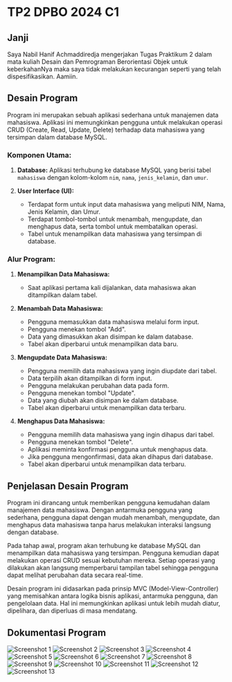 # TP2 DPBO 2024 C1

## Janji
Saya Nabil Hanif Achmaddiredja mengerjakan Tugas Praktikum 2 dalam mata kuliah
Desain dan Pemrograman Berorientasi Objek untuk keberkahanNya maka saya tidak melakukan kecurangan
seperti yang telah dispesifikasikan. Aamiin.

## Desain Program
Program ini merupakan sebuah aplikasi sederhana untuk manajemen data mahasiswa. Aplikasi ini memungkinkan pengguna untuk melakukan operasi CRUD (Create, Read, Update, Delete) terhadap data mahasiswa yang tersimpan dalam database MySQL.

### Komponen Utama:
1. **Database:** Aplikasi terhubung ke database MySQL yang berisi tabel `mahasiswa` dengan kolom-kolom `nim`, `nama`, `jenis_kelamin`, dan `umur`.

2. **User Interface (UI):** 
   - Terdapat form untuk input data mahasiswa yang meliputi NIM, Nama, Jenis Kelamin, dan Umur.
   - Terdapat tombol-tombol untuk menambah, mengupdate, dan menghapus data, serta tombol untuk membatalkan operasi.
   - Tabel untuk menampilkan data mahasiswa yang tersimpan di database.

### Alur Program:
1. **Menampilkan Data Mahasiswa:**
   - Saat aplikasi pertama kali dijalankan, data mahasiswa akan ditampilkan dalam tabel.

2. **Menambah Data Mahasiswa:**
   - Pengguna memasukkan data mahasiswa melalui form input.
   - Pengguna menekan tombol "Add".
   - Data yang dimasukkan akan disimpan ke dalam database.
   - Tabel akan diperbarui untuk menampilkan data baru.
   
3. **Mengupdate Data Mahasiswa:**
   - Pengguna memilih data mahasiswa yang ingin diupdate dari tabel.
   - Data terpilih akan ditampilkan di form input.
   - Pengguna melakukan perubahan data pada form.
   - Pengguna menekan tombol "Update".
   - Data yang diubah akan disimpan ke dalam database.
   - Tabel akan diperbarui untuk menampilkan data terbaru.
   
4. **Menghapus Data Mahasiswa:**
   - Pengguna memilih data mahasiswa yang ingin dihapus dari tabel.
   - Pengguna menekan tombol "Delete".
   - Aplikasi meminta konfirmasi pengguna untuk menghapus data.
   - Jika pengguna mengonfirmasi, data akan dihapus dari database.
   - Tabel akan diperbarui untuk menampilkan data terbaru.

## Penjelasan Desain Program
Program ini dirancang untuk memberikan pengguna kemudahan dalam manajemen data mahasiswa. Dengan antarmuka pengguna yang sederhana, pengguna dapat dengan mudah menambah, mengupdate, dan menghapus data mahasiswa tanpa harus melakukan interaksi langsung dengan database.

Pada tahap awal, program akan terhubung ke database MySQL dan menampilkan data mahasiswa yang tersimpan. Pengguna kemudian dapat melakukan operasi CRUD sesuai kebutuhan mereka. Setiap operasi yang dilakukan akan langsung memperbarui tampilan tabel sehingga pengguna dapat melihat perubahan data secara real-time.

Desain program ini didasarkan pada prinsip MVC (Model-View-Controller) yang memisahkan antara logika bisnis aplikasi, antarmuka pengguna, dan pengelolaan data. Hal ini memungkinkan aplikasi untuk lebih mudah diatur, dipelihara, dan diperluas di masa mendatang.

## Dokumentasi Program 
![Screenshot 1](https://github.com/NabilHanifA/TP2DPBO2024C1/assets/133948088/7ca8bbe3-cd7c-4011-83be-8833083a9eb1)
![Screenshot 2](https://github.com/NabilHanifA/TP2DPBO2024C1/assets/133948088/a69d5906-f9ef-4550-bf15-e40943054b16)
![Screenshot 3](https://github.com/NabilHanifA/TP2DPBO2024C1/assets/133948088/c3adcfe2-0e13-4300-bbbc-5a365e3c3d44)
![Screenshot 4](https://github.com/NabilHanifA/TP2DPBO2024C1/assets/133948088/543bce1f-3b67-45d1-a0fb-e383bb08b353)
![Screenshot 5](https://github.com/NabilHanifA/TP2DPBO2024C1/assets/133948088/e9260b1b-7d5f-40ad-a01c-01aceca9086d)
![Screenshot 6](https://github.com/NabilHanifA/TP2DPBO2024C1/assets/133948088/25e51f33-1764-44c4-ba2a-79f16d0f9bcd)
![Screenshot 7](https://github.com/NabilHanifA/TP2DPBO2024C1/assets/133948088/00a52d1b-5b26-43e5-9a64-e7ad6dae9bb1)
![Screenshot 8](https://github.com/NabilHanifA/TP2DPBO2024C1/assets/133948088/a42f8e37-9918-4a88-8787-3476936ce28c)
![Screenshot 9](https://github.com/NabilHanifA/TP2DPBO2024C1/assets/133948088/926884dc-d099-4eb8-b322-399078bfd153)
![Screenshot 10](https://github.com/NabilHanifA/TP2DPBO2024C1/assets/133948088/87c26ccf-79e3-4781-9bec-9a75b5887d9c)
![Screenshot 11](https://github.com/NabilHanifA/TP2DPBO2024C1/assets/133948088/6b5771ca-77be-4e07-9b19-dbe9f9c29f72)
![Screenshot 12](https://github.com/NabilHanifA/TP2DPBO2024C1/assets/133948088/a19e3ad2-a9f5-4fd1-a110-c879df52ec52)
![Screenshot 13](https://github.com/NabilHanifA/TP2DPBO2024C1/assets/133948088/15a83b81-9ae8-43b5-bc7a-8caae1e3eaa4)
